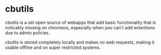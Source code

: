 # cbutils
cbutils is a set open source of webapps that add basic functionality that is noticably missing on chromeos, especially when you can't add extentions due to admin policies.

cbutils is stored completely locally and makes no web requests, making it usable offline and on super restricted systems.

